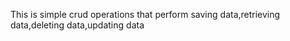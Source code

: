 This is simple crud operations that perform saving data,retrieving data,deleting data,updating data

